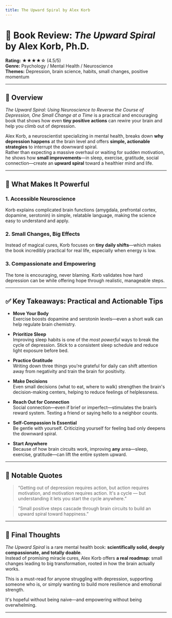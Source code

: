 ```yaml
---
title: The Upward Spiral by Alex Korb
---
```


# 📘 Book Review: *The Upward Spiral* by Alex Korb, Ph.D.

**Rating:** ★★★★☆ (4.5/5)  
**Genre:** Psychology / Mental Health / Neuroscience  
**Themes:** Depression, brain science, habits, small changes, positive momentum

---

## 📝 Overview

*The Upward Spiral: Using Neuroscience to Reverse the Course of Depression, One Small Change at a Time* is a practical and encouraging book that shows how even **tiny positive actions** can rewire your brain and help you climb out of depression.

Alex Korb, a neuroscientist specializing in mental health, breaks down **why depression happens** at the brain level and offers **simple, actionable strategies** to interrupt the downward spiral.  
Rather than expecting a massive overhaul or waiting for sudden motivation, he shows how **small improvements**—in sleep, exercise, gratitude, social connection—create an **upward spiral** toward a healthier mind and life.

---

## 🌟 What Makes It Powerful

### 1. Accessible Neuroscience  
Korb explains complicated brain functions (amygdala, prefrontal cortex, dopamine, serotonin) in simple, relatable language, making the science easy to understand and apply.

### 2. Small Changes, Big Effects  
Instead of magical cures, Korb focuses on **tiny daily shifts**—which makes the book incredibly practical for real life, especially when energy is low.

### 3. Compassionate and Empowering  
The tone is encouraging, never blaming. Korb validates how hard depression can be while offering hope through realistic, manageable steps.

---

## ✅ Key Takeaways: Practical and Actionable Tips

- **Move Your Body**  
  Exercise boosts dopamine and serotonin levels—even a short walk can help regulate brain chemistry.

- **Prioritize Sleep**  
  Improving sleep habits is one of the *most powerful* ways to break the cycle of depression. Stick to a consistent sleep schedule and reduce light exposure before bed.

- **Practice Gratitude**  
  Writing down three things you're grateful for daily can shift attention away from negativity and train the brain for positivity.

- **Make Decisions**  
  Even small decisions (what to eat, where to walk) strengthen the brain's decision-making centers, helping to reduce feelings of helplessness.

- **Reach Out for Connection**  
  Social connection—even if brief or imperfect—stimulates the brain’s reward system. Texting a friend or saying hello to a neighbor counts.

- **Self-Compassion Is Essential**  
  Be gentle with yourself. Criticizing yourself for feeling bad only deepens the downward spiral.

- **Start Anywhere**  
  Because of how brain circuits work, improving **any** area—sleep, exercise, gratitude—can lift the entire system upward.

---

## 💬 Notable Quotes

> “Getting out of depression requires action, but action requires motivation, and motivation requires action. It's a cycle — but understanding it lets you start the cycle anywhere.”

> “Small positive steps cascade through brain circuits to build an upward spiral toward happiness.”

---

## 🧠 Final Thoughts

*The Upward Spiral* is a rare mental health book: **scientifically solid, deeply compassionate, and totally doable**.  
Instead of promising miracle cures, Alex Korb offers **a real roadmap**: small changes leading to big transformation, rooted in how the brain actually works.

This is a must-read for anyone struggling with depression, supporting someone who is, or simply wanting to build more resilience and emotional strength.

It's hopeful without being naive—and empowering without being overwhelming.

---

